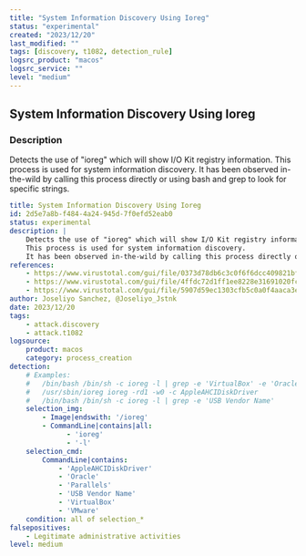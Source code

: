 ```yaml
---
title: "System Information Discovery Using Ioreg"
status: "experimental"
created: "2023/12/20"
last_modified: ""
tags: [discovery, t1082, detection_rule]
logsrc_product: "macos"
logsrc_service: ""
level: "medium"
---
```


## System Information Discovery Using Ioreg

### Description

Detects the use of "ioreg" which will show I/O Kit registry information.
This process is used for system information discovery.
It has been observed in-the-wild by calling this process directly or using bash and grep to look for specific strings.


```yml
title: System Information Discovery Using Ioreg
id: 2d5e7a8b-f484-4a24-945d-7f0efd52eab0
status: experimental
description: |
    Detects the use of "ioreg" which will show I/O Kit registry information.
    This process is used for system information discovery.
    It has been observed in-the-wild by calling this process directly or using bash and grep to look for specific strings.
references:
    - https://www.virustotal.com/gui/file/0373d78db6c3c0f6f6dcc409821bf89e1ad8c165d6f95c5c80ecdce2219627d7/behavior
    - https://www.virustotal.com/gui/file/4ffdc72d1ff1ee8228e31691020fc275afd1baee5a985403a71ca8c7bd36e2e4/behavior
    - https://www.virustotal.com/gui/file/5907d59ec1303cfb5c0a0f4aaca3efc0830707d86c732ba6b9e842b5730b95dc/behavior
author: Joseliyo Sanchez, @Joseliyo_Jstnk
date: 2023/12/20
tags:
    - attack.discovery
    - attack.t1082
logsource:
    product: macos
    category: process_creation
detection:
    # Examples:
    #   /bin/bash /bin/sh -c ioreg -l | grep -e 'VirtualBox' -e 'Oracle' -e 'VMware' -e 'Parallels' | wc -l
    #   /usr/sbin/ioreg ioreg -rd1 -w0 -c AppleAHCIDiskDriver
    #   /bin/bash /bin/sh -c ioreg -l | grep -e 'USB Vendor Name'
    selection_img:
        - Image|endswith: '/ioreg'
        - CommandLine|contains|all:
              - 'ioreg'
              - '-l'
    selection_cmd:
        CommandLine|contains:
            - 'AppleAHCIDiskDriver'
            - 'Oracle'
            - 'Parallels'
            - 'USB Vendor Name'
            - 'VirtualBox'
            - 'VMware'
    condition: all of selection_*
falsepositives:
    - Legitimate administrative activities
level: medium

```

